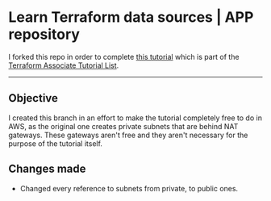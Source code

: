 # Learn Terraform data sources | APP repository

I forked this repo in order to complete [this tutorial](https://learn.hashicorp.com/tutorials/terraform/data-sources?in=terraform/certification-associate-tutorials) which is part of the [Terraform Associate Tutorial List](https://learn.hashicorp.com/collections/terraform/certification-associate-tutorials).

---

## Objective

I created this branch in an effort to make the tutorial completely free to do in AWS, as the original one creates private subnets that are behind NAT gateways. These gateways aren't free and they aren't necessary for the purpose of the tutorial itself.

## Changes made

- Changed every reference to subnets from private, to public ones.
